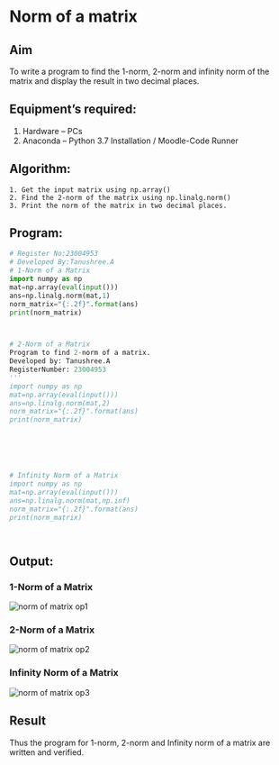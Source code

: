 # Norm of a matrix
## Aim
To write a program to find the 1-norm, 2-norm and infinity norm of the matrix and display the result in two decimal places.
## Equipment’s required:
1.	Hardware – PCs
2.	Anaconda – Python 3.7 Installation / Moodle-Code Runner
## Algorithm:
	1. Get the input matrix using np.array()   
    2. Find the 2-norm of the matrix using np.linalg.norm()
	3. Print the norm of the matrix in two decimal places.
## Program:
```Python
# Register No:23004953
# Developed By:Tanushree.A
# 1-Norm of a Matrix
import numpy as np
mat=np.array(eval(input()))
ans=np.linalg.norm(mat,1)
norm_matrix="{:.2f}".format(ans)
print(norm_matrix)



# 2-Norm of a Matrix
Program to find 2-norm of a matrix.
Developed by: Tanushree.A
RegisterNumber: 23004953
'''
import numpy as np
mat=np.array(eval(input()))
ans=np.linalg.norm(mat,2)
norm_matrix="{:.2f}".format(ans)
print(norm_matrix)






# Infinity Norm of a Matrix
import numpy as np
mat=np.array(eval(input()))
ans=np.linalg.norm(mat,np.inf)
norm_matrix="{:.2f}".format(ans)
print(norm_matrix)




```
## Output:
### 1-Norm of a Matrix

![norm of matrix op1](https://github.com/Tanug25/Norm-of-a-matrix/assets/138849166/af084a2c-5338-4d2e-9852-146c8687a96f)

### 2-Norm of a Matrix

![norm of matrix op2](https://github.com/Tanug25/Norm-of-a-matrix/assets/138849166/8ec79a24-4143-426c-83cb-ec61b44ed7ea)

### Infinity Norm of a Matrix

![norm of matrix op3](https://github.com/Tanug25/Norm-of-a-matrix/assets/138849166/12cf7944-f304-4d86-bd91-9999d1a69f32)

## Result
Thus the program for 1-norm, 2-norm and Infinity norm of a matrix are written and verified.
